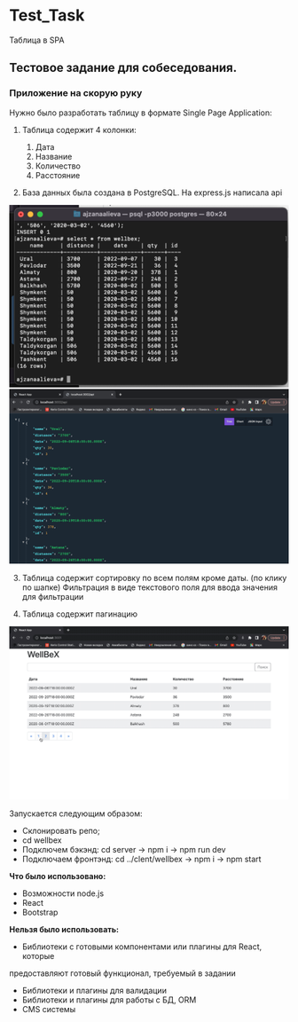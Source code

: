 # Test_Task
Таблица в SPA

## Тестовое задание для собеседования. 
### Приложение на скорую руку



Нужно было разработать таблицу в формате Single Page Application:


1. Таблица содержит 4 колонки:
    1. Дата
    2. Название
    3. Количество
    4. Расстояние
    
    
2. База данных была создана в PostgreSQL. На express.js написала api


![db](https://github.com/AizhanSmekenova/Test_Task/blob/main/db.png)
![api](https://github.com/AizhanSmekenova/Test_Task/blob/main/api.png)

3. Таблица содержит сортировку по всем полям кроме даты. (по клику по шапке)
Фильтрация в виде текстового поля для ввода значения для фильтрации

4. Таблица содержит пагинацию

![table](https://github.com/AizhanSmekenova/Test_Task/blob/main/table.2022-10-01%2020_54_50.gif)

Запускается следующим образом:

* Склонировать репо;
* cd wellbex
* Подключем бэкэнд: cd server -> npm i -> npm run dev
* Подключаем фронтэнд: cd ../clent/wellbex -> npm i -> npm start

**Что было использовано:**

- Возможности node.js
- React
- Bootstrap

**Нельзя было использовать:**

- Библиотеки с готовыми компонентами или плагины для React, которые

предоставляют готовый функционал, требуемый в задании

- Библиотеки и плагины для валидации
- Библиотеки и плагины для работы с БД, ORM
- CMS системы


